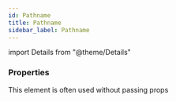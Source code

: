 ```yaml
---
id: Pathname
title: Pathname
sidebar_label: Pathname
---
```


import Details from "@theme/Details"




### Properties

This element is often used without passing props

